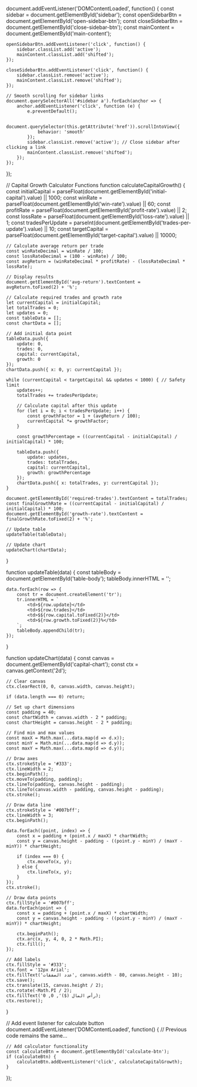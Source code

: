 document.addEventListener('DOMContentLoaded', function() {
    const sidebar = document.getElementById('sidebar');
    const openSidebarBtn = document.getElementById('open-sidebar-btn');
    const closeSidebarBtn = document.getElementById('close-sidebar-btn');
    const mainContent = document.getElementById('main-content');

    openSidebarBtn.addEventListener('click', function() {
        sidebar.classList.add('active');
        mainContent.classList.add('shifted');
    });

    closeSidebarBtn.addEventListener('click', function() {
        sidebar.classList.remove('active');
        mainContent.classList.remove('shifted');
    });

    // Smooth scrolling for sidebar links
    document.querySelectorAll('#sidebar a').forEach(anchor => {
        anchor.addEventListener('click', function (e) {
            e.preventDefault();

            document.querySelector(this.getAttribute('href')).scrollIntoView({
                behavior: 'smooth'
            });
            sidebar.classList.remove('active'); // Close sidebar after clicking a link
            mainContent.classList.remove('shifted');
        });
    });
});



// Capital Growth Calculator Functions
function calculateCapitalGrowth() {
    const initialCapital = parseFloat(document.getElementById('initial-capital').value) || 1000;
    const winRate = parseFloat(document.getElementById('win-rate').value) || 60;
    const profitRate = parseFloat(document.getElementById('profit-rate').value) || 2;
    const lossRate = parseFloat(document.getElementById('loss-rate').value) || 1;
    const tradesPerUpdate = parseInt(document.getElementById('trades-per-update').value) || 10;
    const targetCapital = parseFloat(document.getElementById('target-capital').value) || 10000;

    // Calculate average return per trade
    const winRateDecimal = winRate / 100;
    const lossRateDecimal = (100 - winRate) / 100;
    const avgReturn = (winRateDecimal * profitRate) - (lossRateDecimal * lossRate);

    // Display results
    document.getElementById('avg-return').textContent = avgReturn.toFixed(2) + '%';

    // Calculate required trades and growth rate
    let currentCapital = initialCapital;
    let totalTrades = 0;
    let updates = 0;
    const tableData = [];
    const chartData = [];

    // Add initial data point
    tableData.push({
        update: 0,
        trades: 0,
        capital: currentCapital,
        growth: 0
    });
    chartData.push({ x: 0, y: currentCapital });

    while (currentCapital < targetCapital && updates < 1000) { // Safety limit
        updates++;
        totalTrades += tradesPerUpdate;
        
        // Calculate capital after this update
        for (let i = 0; i < tradesPerUpdate; i++) {
            const growthFactor = 1 + (avgReturn / 100);
            currentCapital *= growthFactor;
        }

        const growthPercentage = ((currentCapital - initialCapital) / initialCapital) * 100;

        tableData.push({
            update: updates,
            trades: totalTrades,
            capital: currentCapital,
            growth: growthPercentage
        });
        chartData.push({ x: totalTrades, y: currentCapital });
    }

    document.getElementById('required-trades').textContent = totalTrades;
    const finalGrowthRate = ((currentCapital - initialCapital) / initialCapital) * 100;
    document.getElementById('growth-rate').textContent = finalGrowthRate.toFixed(2) + '%';

    // Update table
    updateTable(tableData);
    
    // Update chart
    updateChart(chartData);
}

function updateTable(data) {
    const tableBody = document.getElementById('table-body');
    tableBody.innerHTML = '';

    data.forEach(row => {
        const tr = document.createElement('tr');
        tr.innerHTML = `
            <td>${row.update}</td>
            <td>${row.trades}</td>
            <td>$${row.capital.toFixed(2)}</td>
            <td>${row.growth.toFixed(2)}%</td>
        `;
        tableBody.appendChild(tr);
    });
}

function updateChart(data) {
    const canvas = document.getElementById('capital-chart');
    const ctx = canvas.getContext('2d');
    
    // Clear canvas
    ctx.clearRect(0, 0, canvas.width, canvas.height);
    
    if (data.length === 0) return;

    // Set up chart dimensions
    const padding = 40;
    const chartWidth = canvas.width - 2 * padding;
    const chartHeight = canvas.height - 2 * padding;

    // Find min and max values
    const maxX = Math.max(...data.map(d => d.x));
    const minY = Math.min(...data.map(d => d.y));
    const maxY = Math.max(...data.map(d => d.y));

    // Draw axes
    ctx.strokeStyle = '#333';
    ctx.lineWidth = 2;
    ctx.beginPath();
    ctx.moveTo(padding, padding);
    ctx.lineTo(padding, canvas.height - padding);
    ctx.lineTo(canvas.width - padding, canvas.height - padding);
    ctx.stroke();

    // Draw data line
    ctx.strokeStyle = '#007bff';
    ctx.lineWidth = 3;
    ctx.beginPath();

    data.forEach((point, index) => {
        const x = padding + (point.x / maxX) * chartWidth;
        const y = canvas.height - padding - ((point.y - minY) / (maxY - minY)) * chartHeight;
        
        if (index === 0) {
            ctx.moveTo(x, y);
        } else {
            ctx.lineTo(x, y);
        }
    });
    ctx.stroke();

    // Draw data points
    ctx.fillStyle = '#007bff';
    data.forEach(point => {
        const x = padding + (point.x / maxX) * chartWidth;
        const y = canvas.height - padding - ((point.y - minY) / (maxY - minY)) * chartHeight;
        
        ctx.beginPath();
        ctx.arc(x, y, 4, 0, 2 * Math.PI);
        ctx.fill();
    });

    // Add labels
    ctx.fillStyle = '#333';
    ctx.font = '12px Arial';
    ctx.fillText('عدد الصفقات', canvas.width - 80, canvas.height - 10);
    ctx.save();
    ctx.translate(15, canvas.height / 2);
    ctx.rotate(-Math.PI / 2);
    ctx.fillText('رأس المال ($)', 0, 0);
    ctx.restore();
}

// Add event listener for calculate button
document.addEventListener('DOMContentLoaded', function() {
    // Previous code remains the same...
    
    // Add calculator functionality
    const calculateBtn = document.getElementById('calculate-btn');
    if (calculateBtn) {
        calculateBtn.addEventListener('click', calculateCapitalGrowth);
    }
});


